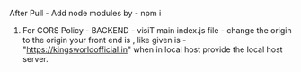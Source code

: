 After Pull - 
Add node modules by - npm i 
1. For CORS Policy - BACKEND - visiT main index.js file - change the origin to the origin your front end is , like given is - "https://kingsworldofficial.in" when in local host provide the local host server.
